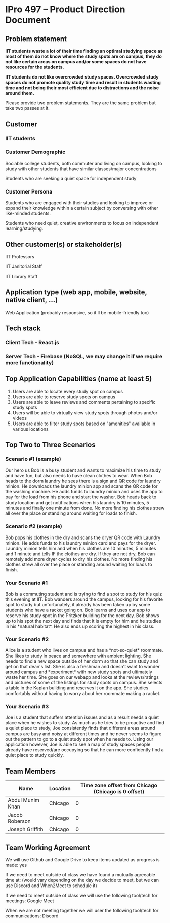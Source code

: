 # IPro 497 – Product Direction Document

## Problem statement

**IIT students waste a lot of their time finding an optimal studying space as most of them do not know where the study spots are on campus, they do not like certain areas on campus and/or some spaces do not have resources for the students.**

**IIT students do not like overcrowded study spaces. Overcrowded study spaces do not promote quality study time and result in students wasting time and not being their most efficient due to distractions and the noise around them.**

Please provide two problem statements. They are the same problem but take two passes at it.

## Customer

### IIT students

### Customer Demographic

Sociable college students, both commuter and living on campus, looking to study with other students that have similar classes/major concentrations

Students who are seeking a quiet space for independent study

### Customer Persona

Students who are engaged with their studies and looking to improve or expand their knowledge within a certain subject by conversing with other like-minded students.

Students who need quiet, creative environments to focus on independent learning/studying.

## Other customer(s) or stakeholder(s)

IIT Professors

IIT Janitorial Staff

IIT Library Staff

## Application type (web app, mobile, website, native client, …)

Web Application (probably responsive, so it&#39;ll be mobile-friendly too)

## Tech stack

### Client Tech - React.js

### Server Tech - Firebase (NoSQL, we may change it if we require more functionality)

## Top Application Capabilities (name at least 5)

1. Users are able to locate every study spot on campus
2. Users are able to reserve study spots on campus
3. Users are able to leave reviews and comments pertaining to specific study spots
4. Users will be able to virtually view study spots through photos and/or videos
5. Users are able to filter study spots based on &quot;amenities&quot; available in various locations

## Top Two to Three Scenarios

### Scenario #1 (example)

Our hero us Bob is a busy student and wants to maximize his time to study and have fun, but also needs to have clean clothes to wear. When Bob heads to the dorm laundry he sees there is a sign and QR code for laundry minion. He downloads the laundry minion app and scans the QR code for the washing machine. He adds funds to laundry minion and uses the app to pay for the load from his phone and start the washer. Bob heads back to study location and get notifications when his laundry is 10 minutes, 5 minutes and finally one minute from done. No more finding his clothes strew all over the place or standing around waiting for loads to finish.

### Scenario #2 (example)

Bob pops his clothes in the dry and scans the dryer QR code with Laundry minion. He adds funds to his laundry minion card and pays for the dryer. Laundry minion tells him and when his clothes are 10 minutes, 5 minutes and 1 minute and tells IF the clothes are dry. If they are not dry, Bob can remotely add more dryer cycles to dry his clothes. No more finding his clothes strew all over the place or standing around waiting for loads to finish.

### Your Scenario #1

Bob is a commuting student and is trying to find a spot to study for his quiz this evening at IIT. Bob wanders around the campus, looking for his favorite spot to study but unfortunately, it already has been taken up by some students who have a racket going on. Bob learns and uses our app to reserve his study spot in the Pritzker building for the next day. Bob shows up to his spot the next day and finds that it is empty for him and he studies in his \*natural habitat\*. He also ends up scoring the highest in his class.

### Your Scenario #2

Alice is a student who lives on campus and has a \*not-so-quiet\* roommate. She likes to study in peace and somewhere with ambient lighting. She needs to find a new space outside of her dorm so that she can study and get on that dean&#39;s list. She is also a freshman and doesn&#39;t want to wander around campus and \*experiment\* with new study spots and ultimately waste her time. She goes on our webapp and looks at the reviews/ratings and pictures of some of the listings for study spots on campus. She selects a table in the Kaplan building and reserves it on the app. She studies comfortably without having to worry about her roommate making a racket.

### Your Scenario #3

Joe is a student that suffers attention issues and as a result needs a quiet place when he wishes to study. As much as he tries to be proactive and find a quiet place to study, Joe consistently finds that different areas around campus are busy and noisy at different times and he never seems to figure out the pattern to go to a quiet study spot when he needs to. Using our application however, Joe is able to see a map of study spaces people already have reserved/are occupying so that he can more confidently find a quiet place to study quickly.

##

## Team Members

| **Name** | **Location** | **Time zone offset from Chicago (Chicago is 0 offset)** |
| --- | --- | --- |
| Abdul Munim Khan | Chicago | 0 |
| Jacob Roberson | Chicago | 0 |
| Joseph Griffith | Chicago | 0 |

## Team Working Agreement

We will use Github and Google Drive to keep items updated as progress is made: yes

If we need to meet outside of class we have found a mutually agreeable time at: (would vary depending on the day we decide to meet, but we can use Discord and When2Meet to schedule it)

If we need to meet outside of class we will use the following tool/tech for meetings: Google Meet

When we are not meeting together we will user the following tool/tech for communications: Discord
